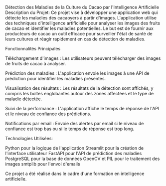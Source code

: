 Détection des Maladies de la Culture du Cacao par l'Intelligence Artificielle
Description du Projet:
Ce projet vise à développer une application web qui détecte les maladies des cacaoyers à partir d'images. L'application utilise des techniques d'intelligence artificielle pour analyser les images des fruits de cacao et identifier les maladies potentielles. Le but est de fournir aux producteurs de cacao un outil efficace pour surveiller l'état de santé de leurs cultures et réagir rapidement en cas de détection de maladies.

Fonctionnalités Principales

Téléchargement d'images : Les utilisateurs peuvent télécharger des images de fruits de cacao à analyser.

Prédiction des maladies : L'application envoie les images à une API de prédiction pour identifier les maladies présentes.

Visualisation des résultats : Les résultats de la détection sont affichés, y compris les boîtes englobantes autour des zones affectées et le type de maladie détectée.

Suivi de la performance : L'application affiche le temps de réponse de l'API et le niveau de confiance des prédictions.

Notifications par email : Envoie des alertes par email si le niveau de confiance est trop bas ou si le temps de réponse est trop long.

Technologies Utilisées:

Python pour la logique de l'application
Streamlit pour la création de l'interface utilisateur
FastAPI pour l'API de prédiction des maladies
PostgreSQL pour la base de données
OpenCV et PIL pour le traitement des images
smtplib pour l'envoi d'emails

Ce projet a été réalisé dans le cadre d'une formation en intelligence artificielle.
